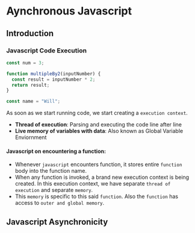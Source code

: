 # Aynchronous Javascript

## Introduction

### Javascript Code Execution

```javascript
const num = 3;

function multipleBy2(inputNumber) {
  const result = inputNumber * 2;
  return result;
}

const name = "Will";
```

As soon as we start running code, we start creating a `execution context`.

- **Thread of execution**: Parsing and executing the code line after line
- **Live memory of variables with data**: Also known as Global Variable Enviornment

#### Javascript on encountering a function:

- Whenever `javascript` encounters function, it stores entire `function` body into the function name.
- When any function is invoked, a brand new execution context is being created. In this execution context, we have separate `thread of execution` and separate `memory`.
- This `memory` is specific to this said `function`. Also the `function` has access to `outer and global memory`.

## Javascript Asynchronicity
